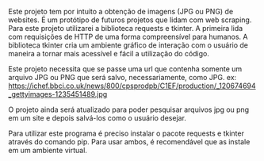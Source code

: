 Este projeto tem por intuito a obtenção de imagens (JPG ou PNG) de websites. É um protótipo de futuros projetos que lidam com web scraping. Para este projeto utilizarei a biblioteca requests e tkinter. A primeira lida com requisições de HTTP de uma forma compreensível para humanos. A biblioteca tkinter cria um ambiente gráfico de interação com o usuário de maneira a tornar mais acessível e fácil a utilização do código.

Este projeto necessita que se passe uma url que contenha somente um arquivo JPG ou PNG que será salvo, necessariamente, como JPG.
ex: https://ichef.bbci.co.uk/news/800/cpsprodpb/C1EF/production/_120674694_gettyimages-1235451489.jpg

O projeto ainda será atualizado para poder pesquisar arquivos jpg ou png em um site e depois salvá-los como o usuário desejar.

Para utilizar este programa é preciso instalar o pacote requests e tkinter através do comando pip. Para usar ambos, é recomendável que as instale em um ambiente virtual.

